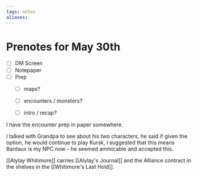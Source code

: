 ```yaml
---
tags: notes
aliases:
---
```


# Prenotes for May 30th
- [ ] DM Screen
- [ ] Notepaper
- [ ] Prep
	- [ ] maps?
	- [ ] encounters / monsters?
	- [ ] intro / recap?


I have the encounter prep in paper somewhere.

I talked with Grandpa to see about his two characters, he said if given the option, he would continue to play Kursk, I suggested that this means Bardaux is my NPC now - he seemed ammicable and accepted this.

[[Alylay Whitimore]] carries [[Alylay's Journal]] and the Alliance contract in the shelves in the [[Whitimore's Last Hold]].